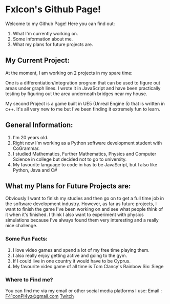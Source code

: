 # Fxlcon's Github Page! 
Welcome to my Github Page! Here you can find out:

1. What I'm currently working on.
2. Some information about me.
3. What my plans for future projects are.

## My Current Project:
At the moment, I am working on 2 projects in my spare time:

One is a differentiation/integration program that can be used to figure out areas under graph lines. I wrote it in JavaScript and have been practically testing by figuring out the area underneath bridges near my house.

My second Project is a game built in UE5 (Unreal Engine 5) that is written in c++. It's all very new to me but I've been finding it extremely fun to learn.

## General Information:
1. I'm 20 years old.
2. Right now I'm working as a Python software development student with CoGrammar.
3. I studied Mathematics, Further Mathematics, Physics and Computer Science in college but decided not to go to university.
4. My favourite language to code in has to be JavaScript, but I also like Python, Java and C#

## What my Plans for Future Projects are:
Obviously I want to finish my studies and then go on to get a full time job in the software development industry. However, as far as future projects, I want to finish the game I've been working on and see what people think of it when it's finished. I think I also want to experiment with physics simulations because I've always found them very interesting and a really nice challenge.

### Some Fun Facts:
1. I love video games and spend a lot of my free time playing them.
2. I also really enjoy getting active and going to the gym.
3. If I could live in one country it would have to be Cyprus.
4. My favourite video game of all time is Tom Clancy's Rainbow Six: Siege

### Where to Find me?
You can find me via my email or other social media platforms I use:
Email : F41conPl4yz@gmail.com
[Twitch]((https://www.twitch.tv/fxlconr6))





<!--
**RealFxlcon/RealFxlcon** is a ✨ _special_ ✨ repository because its `README.md` (this file) appears on your GitHub profile.

Here are some ideas to get you started:

- 🔭 I’m currently working on ...
- 🌱 I’m currently learning ...
- 👯 I’m looking to collaborate on ...
- 🤔 I’m looking for help with ...
- 💬 Ask me about ...
- 📫 How to reach me: ...
- 😄 Pronouns: ...
- ⚡ Fun fact: ...
-->
